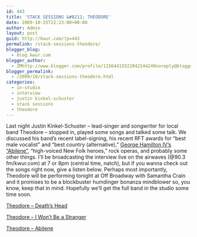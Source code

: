 ```yaml
---
id: 443
title: 'STACK SESSIONS &#8211; THEODORE'
date: 2009-10-25T22:23:00+00:00
author: Admin
layout: post
guid: http://kwur.com/?p=443
permalink: /stack-sessions-theodore/
blogger_blog:
  - blog.kwur.com
blogger_author:
  - ZMhttp://www.blogger.com/profile/11564415522042144240noreply@blogger.com
blogger_permalink:
  - /2009/10/stack-sessions-theodore.html
categories:
  - in-studio
  - interview
  - justin kinkel-schuster
  - stack sessions
  - theodore
---
```

<div class="pf-content">
  <p>
    Last night Justin Kinkel-Schuster &#8211; lead-singer and songwriter for local band Theodore &#8211; stopped in, played some songs and talked some talk. We discussed his band&#8217;s recent label-signing, his recent RFT awards for &#8220;best male vocalist&#8221; and &#8220;best country (alternative),&#8221; <a href="http://www.youtube.com/watch?v=EkQr-Lxf1No">George Hamilton IV&#8217;s &#8220;Abilene&#8221;</a>, &#8220;high-voiced New Folk heroes,&#8221; rock operas, and probably some other things. I&#8217;ll be broadcasting the interview live on the airwaves (@90.3 fm/kwur.com) at 7 or 8pm (central time, natch), but if you wanna check out the songs right now, give a listen below. Perhaps most importantly, Theodore will be performing tonight at Off Broadway with Samantha Crain and it promises to be a blockbuster humdinger bonanza mindblower so, you know, keep that in mind. Hopefully we&#8217;ll get the full band in the studio some time soon.
  </p>
  
  <p>
    <a href="http://www.box.net/shared/e6otztrboa">Theodore &#8211; Death&#8217;s Head</a>
  </p>
  
  <p>
    <a href="http://www.box.net/shared/ufbu3hy96m">Theodore &#8211; I Won&#8217;t Be a Stranger</a>
  </p>
  
  <p>
    <a href="http://www.box.net/shared/oy6b40i50x">Theodore &#8211; Abilene</a>
  </p>
</div>